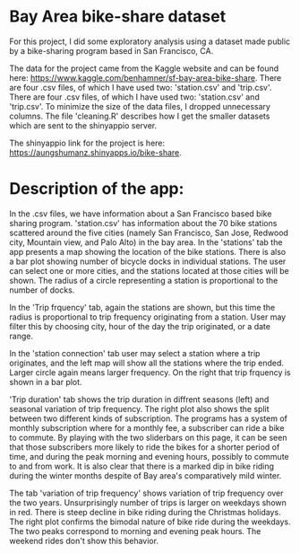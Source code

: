 # Bay Area bike-share dataset
For this project, I did some exploratory analysis using a dataset made public by a bike-sharing program based in San Francisco, CA.

The data for the project came from the Kaggle website and can be found here: https://www.kaggle.com/benhamner/sf-bay-area-bike-share. There are four .csv files, of which I have used two: 'station.csv' and 'trip.csv'. There are four .csv files, of which I have used two: 'station.csv' and 'trip.csv'. To minimize the size of the data files, I  dropped unnecessary columns. The file 'cleaning.R' describes how I get the smaller datasets which are sent to the shinyappio server.

The shinyappio link for the project is here: https://aungshumanz.shinyapps.io/bike-share.

# Description of the app:
In the .csv files, we have information about a San Francisco based bike sharing program. 'station.csv' has information about the 70 bike stations scattered around the five cities (namely San Francisco, San Jose, Redwood city, Mountain view, and Palo Alto) in the bay area. In the 'stations' tab the app presents a map showing the location of the bike stations. There is also a bar plot showing number of bicycle docks in individual stations. The user can select one or more cities, and the stations located at those cities will be shown. The radius of a circle representing a station is proportional to the number of docks.

In the 'Trip frquency' tab, again the stations are shown, but this time the radius is proportional to trip frequency originating from a station. User may filter this by choosing city, hour of the day the trip originated, or a date range.  

In the 'station connection' tab user may select a station where a trip originates, and the left map will show all the stations where the trip ended. Larger circle again means larger frequency. On the right that trip frquency is shown in a bar plot.

'Trip duration' tab shows the trip duration in diffrent seasons (left) and seasonal variation of trip frequency. The right plot also shows the split between two different kinds of subscription. The programs has a system of monthly subscription where for a monthly fee, a subscriber can ride a bike to commute. By playing with the two sliderbars on this page, it can be seen that those subscribers more likely to ride the bikes for a shorter period of time, and during the peak morning and evening hours, possibly to commute to and from work. It is also clear that there is a marked dip in bike riding during the winter months despite of Bay area's comparatively mild winter.

The tab 'variation of trip frequency' shows variation of trip frequency over the two years. Unsurprisingly number of trips is larger on weekdays shown in red. There is steep decline in bike riding during the Christmas holidays. The right plot confirms the bimodal nature of bike ride during the weekdays. The two peaks correspond to morning and evening peak hours. The weekend rides don't show this behavior. 
